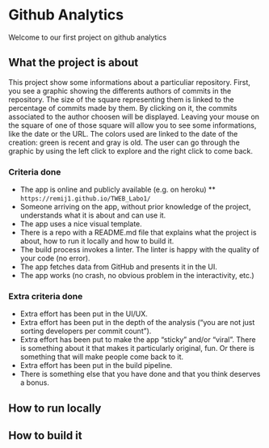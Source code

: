 # Github Analytics
Welcome to our first project on github analytics

## What the project is about
This project show some informations about a particuliar repository.
First, you see a graphic showing the differents authors of commits in the repository. The size of the square representing them is linked to the percentage of commits made by them.
By clicking on it, the commits associated to the author choosen will be displayed. Leaving your mouse on the square of one of those square will allow you to see some informations, like the date or the URL.
The colors used are linked to the date of the creation: green is recent and gray is old.
The user can go through the graphic by using the left click to explore and the right click to come back.

### Criteria done
* The app is online and publicly available (e.g. on heroku)
** ```https://remij1.github.io/TWEB_Labo1/```
* Someone arriving on the app, without prior knowledge of the project, understands what it is about and can use it.
* The app uses a nice visual template.
* There is a repo with a README.md file that explains what the project is about, how to run it locally and how to build it.
* The build process invokes a linter. The linter is happy with the quality of your code (no error).
* The app fetches data from GitHub and presents it in the UI.
* The app works (no crash, no obvious problem in the interactivity, etc.)




### Extra criteria done
* Extra effort has been put in the UI/UX.
* Extra effort has been put in the depth of the analysis (“you are not just sorting developers per commit count”).
* Extra effort has been put to make the app “sticky” and/or “viral”. There is something about it that makes it particularly original, fun. Or there is something that will make people come back to it.
* Extra effort has been put in the build pipeline.
* There is something else that you have done and that you think deserves a bonus.

## How to run locally

## How to build it


